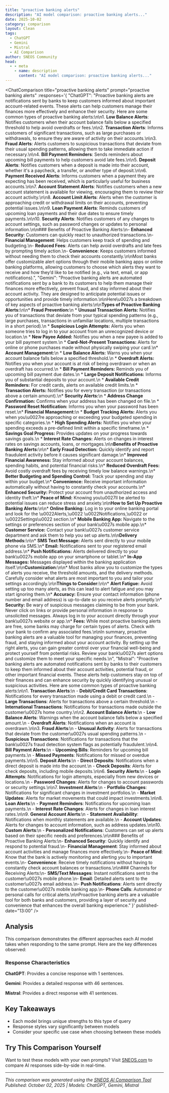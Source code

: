 ```yaml
---
title: "proactive banking alerts"
description: "AI model comparison: proactive banking alerts..."
date: 2025-10-02
category: comparison
layout: Clean
tags:
  - ChatGPT
  - Gemini
  - Mistral
  - AI Comparison
author: SNEOS Community
head:
  - - meta
    - name: description
      content: "AI model comparison: proactive banking alerts..."
---
```


<ChatComparison
  title="proactive banking alerts"
  prompt="proactive banking alerts"
  :responses='{
    "ChatGPT": "Proactive banking alerts are notifications sent by banks to keep customers informed about important account-related events. These alerts can help customers manage their finances more effectively and enhance their security. Here are some common types of proactive banking alerts:\n\n1. **Low Balance Alerts**: Notifies customers when their account balance falls below a specified threshold to help avoid overdrafts or fees.\n\n2. **Transaction Alerts**: Informs customers of significant transactions, such as large purchases or withdrawals, to ensure they are aware of activity on their accounts.\n\n3. **Fraud Alerts**: Alerts customers to suspicious transactions that deviate from their usual spending patterns, allowing them to take immediate action if necessary.\n\n4. **Bill Payment Reminders**: Sends reminders about upcoming bill payments to help customers avoid late fees.\n\n5. **Deposit Alerts**: Notifies customers when a deposit is made into their account, whether it's a paycheck, a transfer, or another type of deposit.\n\n6. **Payment Received Alerts**: Informs customers when a payment they are expecting has been received, which is particularly useful for business accounts.\n\n7. **Account Statement Alerts**: Notifies customers when a new account statement is available for viewing, encouraging them to review their account activity.\n\n8. **Account Limit Alerts**: Alerts when the customer is approaching credit or withdrawal limits on their accounts, preventing potential issues.\n\n9. **Loan Payment Alerts**: Reminds customers of upcoming loan payments and their due dates to ensure timely payments.\n\n10. **Security Alerts**: Notifies customers of any changes to account settings, such as password changes or updates to personal information.\n\n### Benefits of Proactive Banking Alerts:\n- **Enhanced Security**: Customers can quickly react to unauthorized transactions.\n- **Financial Management**: Helps customers keep track of spending and budgeting.\n- **Reduced Fees**: Alerts can help avoid overdrafts and late fees by prompting timely action.\n- **Convenience**: Keeps customers informed without needing them to check their accounts constantly.\n\nMost banks offer customizable alert options through their mobile banking apps or online banking platforms, allowing customers to choose which alerts they want to receive and how they’d like to be notified (e.g., via text, email, or app notifications).",
    "Gemini": "Proactive banking alerts are automated notifications sent by a bank to its customers to help them manage their finances more effectively, prevent fraud, and stay informed about their account activity. They are designed to anticipate potential issues or opportunities and provide timely information.\n\nHere\u0027s a breakdown of key aspects of proactive banking alerts:\n\n**Types of Proactive Banking Alerts:**\n\n*   **Fraud Prevention:**\n    *   **Unusual Transaction Alerts:**  Notifies you of transactions that deviate from your typical spending patterns (e.g., large purchases, transactions in unfamiliar locations, multiple transactions in a short period).\n    *   **Suspicious Login Attempts:** Alerts you when someone tries to log in to your account from an unrecognized device or location.\n    *   **New Payee Added:**  Notifies you when a new payee is added to your bill payment system.\n    *   **Card-Not-Present Transactions:** Alerts for online or phone purchases made without physically swiping your card.\n*   **Account Management:**\n    *   **Low Balance Alerts:**  Warns you when your account balance falls below a specified threshold.\n    *   **Overdraft Alerts:** Notifies you when your account is at risk of being overdrawn or when an overdraft has occurred.\n    *   **Bill Payment Reminders:**  Reminds you of upcoming bill payment due dates.\n    *   **Large Deposit Notifications:**  Informs you of substantial deposits to your account.\n    *   **Available Credit Reminders:** For credit cards, alerts on available credit limits.\n    *   **Transaction Alerts:** Notifies you for every transaction (or transactions above a certain amount).\n*   **Security Alerts:**\n    *   **Address Change Confirmation:** Confirms when your address has been changed on file.\n    *   **Password Reset Notification:**  Informs you when your password has been reset.\n*   **Financial Management:**\n    *   **Budget Tracking Alerts:**  Alerts you when you\u0027re approaching or exceeding your budgeted spending in specific categories.\n    *   **High Spending Alerts:** Notifies you when your spending exceeds a pre-defined limit within a specific timeframe.\n    *   **Savings Goal Progress:** Provides updates on your progress towards savings goals.\n    *   **Interest Rate Changes:** Alerts on changes in interest rates on savings accounts, loans, or mortgages.\n\n**Benefits of Proactive Banking Alerts:**\n\n*   **Early Fraud Detection:** Quickly identify and report fraudulent activity before it causes significant damage.\n*   **Improved Financial Awareness:**  Stay informed about your account balances, spending habits, and potential financial risks.\n*   **Reduced Overdraft Fees:**  Avoid costly overdraft fees by receiving timely low balance warnings.\n*   **Better Budgeting and Spending Control:** Track your spending and stay within your budget.\n*   **Convenience:** Receive important information automatically without having to constantly check your accounts.\n*   **Enhanced Security:**  Protect your account from unauthorized access and identity theft.\n*   **Peace of Mind:** Knowing you\u0027ll be alerted to potential issues can reduce stress and anxiety.\n\n**How to Set Up Proactive Banking Alerts:**\n\n*   **Online Banking:**  Log in to your online banking portal and look for the \u0022Alerts,\u0022 \u0022Notifications,\u0022 or \u0022Settings\u0022 section.\n*   **Mobile Banking App:**  Navigate to the settings or preferences section of your bank\u0027s mobile app.\n*   **Customer Service:** Contact your bank\u0027s customer service department and ask them to help you set up alerts.\n\n**Delivery Methods:**\n\n*   **SMS Text Message:**  Alerts sent directly to your mobile phone via SMS.\n*   **Email:**  Notifications sent to your registered email address.\n*   **Push Notifications:**  Alerts delivered directly to your bank\u0027s mobile app on your smartphone or tablet.\n*   **In-App Messages:** Messages displayed within the banking application itself.\n\n**Customization:**\n\n*   Most banks allow you to customize the types of alerts you receive, the threshold amounts, and the delivery methods.  Carefully consider what alerts are most important to you and tailor your settings accordingly.\n\n**Things to Consider:**\n\n*   **Alert Fatigue:**  Avoid setting up too many alerts, as this can lead to alert fatigue and you may start ignoring them.\n*   **Accuracy:**  Ensure your contact information (phone number and email address) is up-to-date so you receive alerts promptly.\n*   **Security:** Be wary of suspicious messages claiming to be from your bank. Never click on links or provide personal information in response to unsolicited messages. Always log in to your account directly through your bank\u0027s website or app.\n*   **Fees:**  While most proactive banking alerts are free, some banks may charge for certain types of alerts. Check with your bank to confirm any associated fees.\n\nIn summary, proactive banking alerts are a valuable tool for managing your finances, preventing fraud, and staying informed about your account activity. By setting up the right alerts, you can gain greater control over your financial well-being and protect yourself from potential risks.  Review your bank\u0027s alert options and customize them to meet your specific needs.\n",
    "Mistral": "Proactive banking alerts are automated notifications sent by banks to their customers to keep them informed about their account activities, potential fraud, or other important financial events. These alerts help customers stay on top of their finances and can enhance security by quickly identifying unusual or suspicious activities. Here are some common types of proactive banking alerts:\n\n1. **Transaction Alerts**:\n   - **Debit/Credit Card Transactions**: Notifications for every transaction made using a debit or credit card.\n   - **Large Transactions**: Alerts for transactions above a certain threshold.\n   - **International Transactions**: Notifications for transactions made outside the customer\u0027s home country.\n\n2. **Account Balance Alerts**:\n   - **Low Balance Alerts**: Warnings when the account balance falls below a specified amount.\n   - **Overdraft Alerts**: Notifications when an account is overdrawn.\n\n3. **Fraud Alerts**:\n   - **Unusual Activity**: Alerts for transactions that deviate from the customer\u0027s usual spending patterns.\n   - **Suspicious Transactions**: Notifications for transactions that the bank\u0027s fraud detection system flags as potentially fraudulent.\n\n4. **Bill Payment Alerts**:\n   - **Upcoming Bills**: Reminders for upcoming bill payments.\n   - **Missed Payments**: Notifications for missed or overdue payments.\n\n5. **Deposit Alerts**:\n   - **Direct Deposits**: Notifications when a direct deposit is made into the account.\n   - **Check Deposits**: Alerts for check deposits, including mobile deposits.\n\n6. **Security Alerts**:\n   - **Login Attempts**: Notifications for login attempts, especially from new devices or locations.\n   - **Password Changes**: Alerts for changes to account passwords or security settings.\n\n7. **Investment Alerts**:\n   - **Portfolio Changes**: Notifications for significant changes in investment portfolios.\n   - **Market Updates**: Alerts for market movements that could impact investments.\n\n8. **Loan Alerts**:\n   - **Payment Reminders**: Notifications for upcoming loan payments.\n   - **Interest Rate Changes**: Alerts for changes in loan interest rates.\n\n9. **General Account Alerts**:\n   - **Statement Availability**: Notifications when monthly statements are available.\n   - **Account Updates**: Alerts for changes to account information, such as address updates.\n\n10. **Custom Alerts**:\n    - **Personalized Notifications**: Customers can set up alerts based on their specific needs and preferences.\n\n### Benefits of Proactive Banking Alerts:\n- **Enhanced Security**: Quickly identify and respond to potential fraud.\n- **Financial Management**: Stay informed about account activities and manage finances more effectively.\n- **Peace of Mind**: Know that the bank is actively monitoring and alerting you to important events.\n- **Convenience**: Receive timely notifications without having to constantly check account balances or transactions.\n\n### Channels for Receiving Alerts:\n- **SMS/Text Messages**: Instant notifications sent to the customer\u0027s mobile phone.\n- **Email**: Detailed alerts sent to the customer\u0027s email address.\n- **Push Notifications**: Alerts sent directly to the customer\u0027s mobile banking app.\n- **Phone Calls**: Automated or personal calls for critical alerts.\n\nProactive banking alerts are a valuable tool for both banks and customers, providing a layer of security and convenience that enhances the overall banking experience."
  }'
  published-date="13:00"
/>

## Analysis

This comparison demonstrates the different approaches each AI model takes when responding to the same prompt. Here are the key differences observed:

### Response Characteristics

**ChatGPT**: Provides a concise response with 1 sentences. 

**Gemini**: Provides a detailed response with 46 sentences. 

**Mistral**: Provides a direct response with 41 sentences. 

## Key Takeaways

- Each model brings unique strengths to this type of query
- Response styles vary significantly between models
- Consider your specific use case when choosing between these models

## Try This Comparison Yourself

Want to test these models with your own prompts? Visit [SNEOS.com](https://sneos.com) to compare AI responses side-by-side in real-time.

---

*This comparison was generated using the [SNEOS AI Comparison Tool](https://sneos.com)*
*Published: October 02, 2025 | Models: ChatGPT, Gemini, Mistral*
